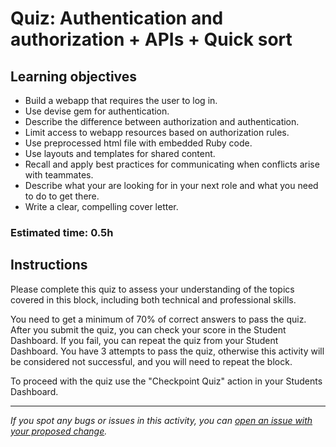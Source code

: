 # Quiz: Authentication and authorization + APIs + Quick sort

## Learning objectives
- Build a webapp that requires the user to log in.
- Use devise gem for authentication.
- Describe the difference between authorization and authentication.
- Limit access to webapp resources based on authorization rules.
- Use preprocessed html file with embedded Ruby code.
- Use layouts and templates for shared content.
- Recall and apply best practices for communicating when conflicts arise with teammates.
- Describe what your are looking for in your next role and what you need to do to get there.
- Write a clear, compelling cover letter.


### Estimated time: 0.5h

## Instructions

Please complete this quiz to assess your understanding of the topics covered in this block, including both technical and professional skills.

You need to get a minimum of 70% of correct answers to pass the quiz. After you submit the quiz, you can check your score in the Student Dashboard. If you fail, you can repeat the quiz from your Student Dashboard. You have 3 attempts to pass the quiz, otherwise this activity will be considered not successful, and you will need to repeat the block.

To proceed with the quiz use the "Checkpoint Quiz" action in your Students Dashboard.

------

_If you spot any bugs or issues in this activity, you can [open an issue with your proposed change](https://github.com/microverseinc/curriculum-transversal-skills/blob/main/git-github/articles/open_issue.md)._
